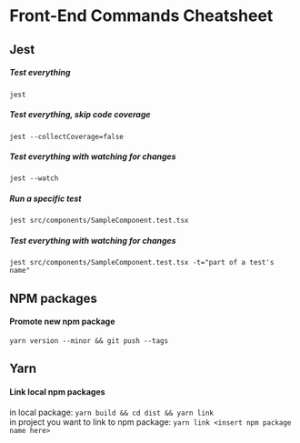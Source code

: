 # Front-End Commands Cheatsheet



## Jest

##### Test everything
`jest`

##### Test everything, skip code coverage
`jest --collectCoverage=false`

##### Test everything with watching for changes
`jest --watch`

##### Run a specific test
`jest src/components/SampleComponent.test.tsx`

##### Test everything with watching for changes
`jest src/components/SampleComponent.test.tsx -t="part of a test's name"`

## NPM packages

#### Promote new npm package
`yarn version --minor && git push --tags`

## Yarn
#### Link local npm packages
in local package: `yarn build && cd dist && yarn link`<br/>
in project you want to link to npm package: `yarn link <insert npm package name here>`
